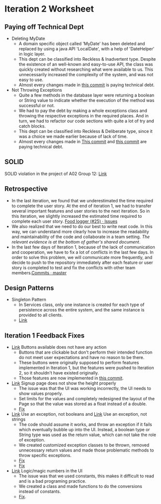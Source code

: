 Iteration 2 Worksheet
======================

Paying off Technical Dept
-------------------------
- Deleting MyDate
  - A domain specific object called 'MyDate' has been deleted and replaced by using a java API 'LocalDate', with a help of 'DateHelper' in logic layer.  
  - This dept can be classified into Reckless & Inadvertent type. Despite the existence of an well-known and easy-to-use API, the class was quickly created without researching what were available to us. This unnecessarily increased the complexity of the system, and was not easy to use.
  - Almost every changes made in [this commit](https://code.cs.umanitoba.ca/3350-winter-2021-a01/fitnics-group-12/-/commit/159cf9d56c92001e69392d07a297f547c0f72152#34b2e794882555eb575bb7ec71e4e2af5cc0a0ef_0_2) is paying technical debt.
- Not Throwing Exceptions
  - Quite a few methods in the database layer were returning a boolean or String value to indicate whether the execution of the method was successful or not.
  - We had to pay the debt by making a whole exceptions class and throwing the respective exceptions in the required places. And in turn, we had to refactor our code sections with quite a lot of try and catch blocks. 
  - This dept can be classified into Reckless & Deliberate type, since it was a choice we made earlier because of lack of time.
  - Almost every changes made in [This commit](https://code.cs.umanitoba.ca/3350-winter-2021-a01/fitnics-group-12/-/commit/3b0b6d8e26c5608d6a7c566f96599634aba2c22c) and [this commit](https://code.cs.umanitoba.ca/3350-winter-2021-a01/fitnics-group-12/-/commit/e753b15b8a2f5097a42b5e2d67e0de0064da3a42) are paying technical debt.
  

SOLID
-----
SOLID violation in the project of A02 Group 12: [Link](https://code.cs.umanitoba.ca/3350-winter-2021-a02/group-12/good-habits-a02-12/-/issues/39)


Retrospective
-------------
- In the last iteration, we found that we underestimated the time required to complete the user story. At the end of iteration 1, we had to transfer several important features and user stories to the next iteration. So in this iteration, we slightly increased the estimated time required to complete each user story. [Food logger (#25) · Issues](https://code.cs.umanitoba.ca/3350-winter-2021-a01/fitnics-group-12/-/issues/25)
- We also realized that we need to do our best to write neat code. In this way, we can understand more clearly how to increase the readability and maintainability of the code and collaborate in a team setting. *The relevant evidence is at the bottom of gather's shared document*.
- In the last few days of Iteration 1, because of the lack of communication and cooperation, we have to fix a lot of conflicts in the last few days. In order to solve this problem, we will communicate more frequently, and decide to push to the repository immediately after each feature or user story is completed to test and fix the conflicts with other team members.[Commits · master](https://code.cs.umanitoba.ca/3350-winter-2021-a01/fitnics-group-12/-/commits/master)

Design Patterns
---------------
- Singleton Pattern
  - In Services class, only one instance is created for each type of persistence across the entire system, and the same instance is provided to all clients.
  - [Link](https://code.cs.umanitoba.ca/3350-winter-2021-a01/fitnics-group-12/-/blob/master/app/src/main/java/com/group12/fitnics/application/Services.java)


Iteration 1 Feedback Fixes
--------------------------
- [Link](https://code.cs.umanitoba.ca/3350-winter-2021-a01/fitnics-group-12/-/issues/30) Buttons available does not have any action
  - Buttons that are clickable but don't perform their intended function do not meet user expectations and have no reason to be there. 
  - These buttons were originally supposed to perform features implemented in Iteration 1, but the features were pushed to Iteration 2, so it shouldn't have existed originally. 
  - Those features are now implemented in [this commit](https://code.cs.umanitoba.ca/3350-winter-2021-a01/fitnics-group-12/-/commit/a6a149d0c6878ea7d8de3c5ad4e4c3663fcdf07c).
- [Link](https://code.cs.umanitoba.ca/3350-winter-2021-a01/fitnics-group-12/-/issues/29) Signup page does not show the height properly
  - The issue was that the UI was working incorrectly, the UI needs to show values properly. 
  - Set limits for the values and completely redesigned the layout of the Page so that the value was stored as a float instead of a double.
  - [Fix](https://code.cs.umanitoba.ca/3350-winter-2021-a01/fitnics-group-12/-/commit/417afb867c3013718cc1c52f7b710b84c08f6ed8)
- [Link](https://code.cs.umanitoba.ca/3350-winter-2021-a01/fitnics-group-12/-/issues/28) Use an exception, not booleans
  and [Link](https://code.cs.umanitoba.ca/3350-winter-2021-a01/fitnics-group-12/-/issues/27) Use an exception, not strings
  - The code should assume it works, and throw an exception if it fails which eventually bubble up into the UI. Instead, a boolean type or String type was used as the return value, which can not take the role of exception.
  - We created customized exception classes to be thrown, removed unnecessary return values and made those problematic methods to throw specific exceptions.
  - [Fix](https://code.cs.umanitoba.ca/3350-winter-2021-a01/fitnics-group-12/-/commit/3b0b6d8e26c5608d6a7c566f96599634aba2c22c)
  - [Fix](https://code.cs.umanitoba.ca/3350-winter-2021-a01/fitnics-group-12/-/commit/e753b15b8a2f5097a42b5e2d67e0de0064da3a42)
- [Link](https://code.cs.umanitoba.ca/3350-winter-2021-a01/fitnics-group-12/-/issues/26) Logic/magic numbers in the UI
  - The issue was that we used constants, this makes it difficult to read and is a bad programing practice. 
  - We created a class and made functions to do the conversions instead of constants. 
  - [Fix](https://code.cs.umanitoba.ca/3350-winter-2021-a01/fitnics-group-12/-/commit/cba899ff033062651c7488752891b1df7a1c5a1e).

